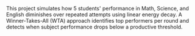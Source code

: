 This project simulates how 5 students' performance in Math, Science, and English diminishes over repeated attempts using linear energy decay.
A Winner-Takes-All (WTA) approach identifies top performers per round and detects when subject performance drops below a productive threshold.
